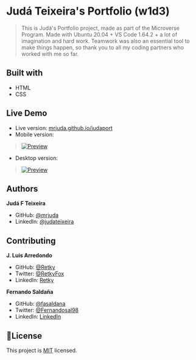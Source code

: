 # Judá Teixeira's Portfolio (w1d3)
> This is Judá's Portfolio project, made as part of the Microverse Program.
> Made with Ubuntu 20.04 + VS Code 1.64.2 + a lot of imagination and hard work.
> Teamwork was also an essential tool to make things happen, so thank you to all my coding partners who worked with me so far.

## Built with
- HTML
- CSS

## Live Demo
- Live version: [mrjuda.github.io/judaport](https://mrjuda.github.io/judaport)
- Mobile version:
> [![Preview](./gifs/judaport-mobile-m1w2d5.gif)](./gifs/judaport-mobile-m1w2d5.gif)
- Desktop version:
> [![Preview](./gifs/judaport-desktop-m1w2d5-v2.gif)](./gifs/judaport-desktop-m1w2d5-v2.gif)

## Authors
**Judá F Teixeira**
- GitHub: [@mrjuda](https://github.com/mrjuda)
- LinkedIn: [@judateixeira](https://www.linkedin.com/in/judateixeira)

## Contributing
**J. Luis Arredondo**
- GitHub: [@Retky](https://github.com/Retky "J. Luis Arredondo GitHub")
- Twitter: [@RetkyFox](https://twitter.com/retkyFox "J. Luis Arredondo Twitter")
- LinkedIn: [Retky](https://www.linkedin.com/in/Retky "J. Luis Arredondo LinkedIn")

**Fernando Saldaña**
- GitHub: [@fasaldana](https://github.com/fasaldana)
- Twitter: [@Fernandosal98](https://twitter.com/Fernandosal98)
- LinkedIn: [LinkedIn](https://www.linkedin.com/in/fernando-saldana-8bbb89228/)

## 📝License
This project is [MIT](https://github.com/mrjuda/judaport/blob/main/LICENSE) licensed.